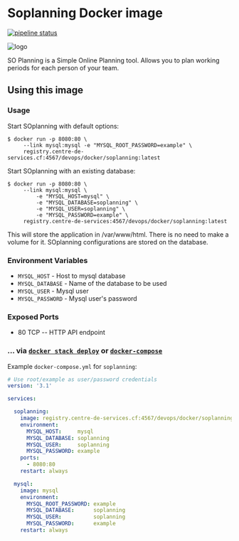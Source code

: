 Soplanning Docker image
=======================

[![pipeline status](http://git.centre-de-services.cf/devops/docker/soplanning/badges/master/pipeline.svg?style=flat-square)](http://10.29.164.15:8617/devops/docker/soplanning/commits/master)

![logo](https://www.soplanning.org/wp-content/uploads/2017/05/logo-soplanning.png)

SO Planning is a Simple Online Planning tool. Allows you to plan working periods for each person of your team.

Using this image
----------------

### Usage

Start SOplanning with default options:

```console
$ docker run -p 8080:80 \
	 --link mysql:mysql -e "MYSQL_ROOT_PASSWORD=example" \
	 registry.centre-de-services.cf:4567/devops/docker/soplanning:latest
```

Start SOplanning with an existing database:

```console
$ docker run -p 8080:80 \
	 --link mysql:mysql \
         -e "MYSQL_HOST=mysql" \
         -e "MYSQL_DATABASE=soplanning" \
         -e "MYSQL_USER=soplanning" \
         -e "MYSQL_PASSWORD=example" \
	 registry.centre-de-services:4567/devops/docker/soplanning:latest
```

This will store the application in /var/www/html. There is no need to make a volume for it. SOplanning configurations are stored on the database.

### Environment Variables

-	`MYSQL_HOST` - Host to mysql database
-	`MYSQL_DATABASE` - Name of the database to be used
-	`MYSQL_USER` - Mysql user
-	`MYSQL_PASSWORD` - Mysql user's password

### Exposed Ports

-	80 TCP -- HTTP API endpoint

### ... via [`docker stack deploy`](https://docs.docker.com/engine/reference/commandline/stack_deploy/) or [`docker-compose`](https://github.com/docker/compose)

Example `docker-compose.yml` for `soplanning`:

```yaml
# Use root/example as user/password credentials
version: '3.1'

services:

  soplanning:
    image: registry.centre-de-services.cf:4567/devops/docker/soplanning
    environment:
      MYSQL_HOST:     mysql
      MYSQL_DATABASE: soplanning
      MYSQL_USER:     soplanning
      MYSQL_PASSWORD: example
    ports:
      - 8080:80
    restart: always

  mysql:
    image: mysql
    environment:
      MYSQL_ROOT_PASSWORD: example
      MYSQL_DATABASE:      soplanning
      MYSQL_USER:          soplanning
      MYSQL_PASSWORD:      example
    restart: always
```
